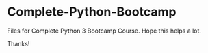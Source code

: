 # Complete-Python-Bootcamp
Files for Complete Python 3 Bootcamp Course. Hope this helps a lot.


Thanks!
